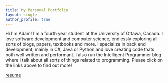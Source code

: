 ```yaml
---
title: My Personal Portfolio
layout: single 
author_profile: true
---
```

Hi I'm Adam! I'm a fourth year student at the University of Ottawa, Canada. I love software development and computer science, endlessly exploring all sorts of blogs, papers, textbooks and more. I specialize in back end development, mainly in C#, Java or Python and love creating code thats both well written and performant. I also run the Intelligent Programmer blog where I talk about all sorts of things related to programming. Please click on the links above to find out more!

[resume](./assets/files/resume.pdf)